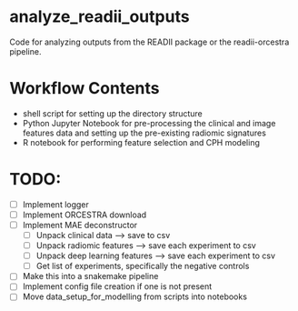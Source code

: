 # analyze_readii_outputs
Code for analyzing outputs from the READII package or the readii-orcestra pipeline.


# Workflow Contents
* shell script for setting up the directory structure
* Python Jupyter Notebook for pre-processing the clinical and image features data and setting up the pre-existing radiomic signatures
* R notebook for performing feature selection and CPH modeling


# TODO:

- [ ] Implement logger
- [ ] Implement ORCESTRA download
- [ ] Implement MAE deconstructor
    - [ ] Unpack clinical data --> save to csv
    - [ ] Unpack radiomic features --> save each experiment to csv
    - [ ] Unpack deep learning features --> save each experiment to csv
    - [ ] Get list of experiments, specifically the negative controls
- [ ] Make this into a snakemake pipeline
- [ ] Implement config file creation if one is not present
- [ ] Move data_setup_for_modelling from scripts into notebooks